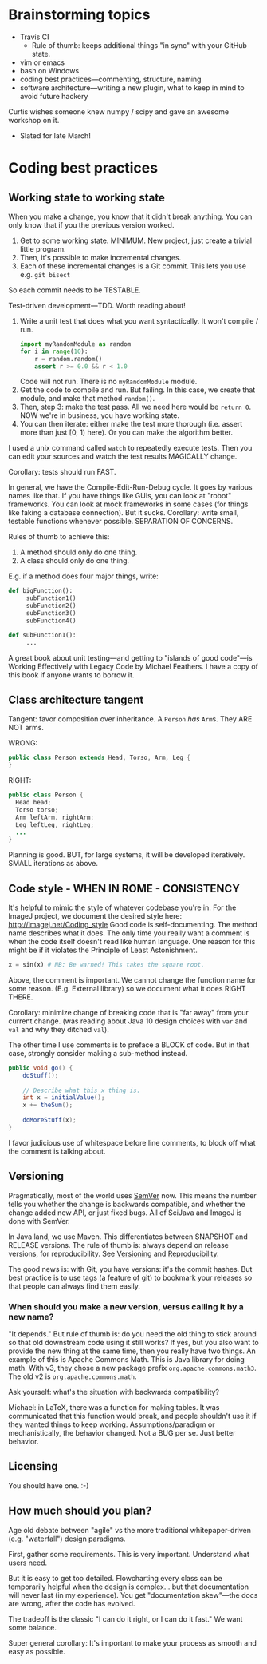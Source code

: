 # Brainstorming topics

* Travis CI
    * Rule of thumb: keeps additional things "in sync" with your GitHub state.
* vim or emacs
* bash on Windows
* coding best practices—commenting, structure, naming
* software architecture—writing a new plugin, what to keep in mind to avoid future hackery

Curtis wishes someone knew numpy / scipy and gave an awesome workshop on it.

* Slated for late March!

# Coding best practices

## Working state to working state

When you make a change, you know that it didn't break anything. You can only know that if you the previous version worked.

1. Get to some working state. MINIMUM. New project, just create a trivial little program.
2. Then, it's possible to make incremental changes.
3. Each of these incremental changes is a Git commit. This lets you use e.g. `git bisect`

So each commit needs to be TESTABLE.

Test-driven development—TDD. Worth reading about!

1. Write a unit test that does what you want syntactically. It won't compile / run.
    ```python
    import myRandomModule as random
    for i in range(10):
        r = random.random()
        assert r >= 0.0 && r < 1.0
    ```
    Code will not run. There is no `myRandomModule` module.
2. Get the code to compile and run. But failing. In this case, we create that module, and make that method `random()`.
3. Then, step 3: make the test pass. All we need here would be `return 0`. NOW we're in business, you have working state.
4. You can then iterate: either make the test more thorough (i.e. assert more than just [0, 1) here). Or you can make the algorithm better.

I used a unix command called `watch` to repeatedly execute tests. Then you can edit your sources and watch the test results MAGICALLY change.

Corollary: tests should run FAST.

In general, we have the Compile-Edit-Run-Debug cycle. It goes by various names like that.
If you have things like GUIs, you can look at "robot" frameworks. You can look at mock frameworks in some cases (for things like faking a database connection). But it sucks.
Corollary: write small, testable functions whenever possible. SEPARATION OF CONCERNS.

Rules of thumb to achieve this:

1. A method should only do one thing.
2. A class should only do one thing.

E.g. if a method does four major things, write:
```python
def bigFunction():
     subFunction1()
     subFunction2()
     subFunction3()
     subFunction4()

def subFunction1():
     ...
```
A great book about unit testing—and getting to "islands of good code"—is Working Effectively with Legacy Code by Michael Feathers. I have a copy of this book if anyone wants to borrow it.

## Class architecture tangent

Tangent: favor composition over inheritance. A `Person` _has_ `Arm`s. They ARE NOT arms.

WRONG:
```java
public class Person extends Head, Torso, Arm, Leg {
}
```

RIGHT:
```java
public class Person {
  Head head;
  Torso torso;
  Arm leftArm, rightArm;
  Leg leftLeg, rightLeg;
  ...
}
```
Planning is good. BUT, for large systems, it will be developed iteratively. SMALL iterations as above.

## Code style - WHEN IN ROME - CONSISTENCY

It's helpful to mimic the style of whatever codebase you're in.
For the ImageJ project, we document the desired style here: http://imagej.net/Coding_style
Good code is self-documenting. The method name describes what it does. The only time you really want a comment is when the code itself doesn't read like human language. One reason for this might be if it violates the Principle of Least Astonishment.
```python
x = sin(x) # NB: Be warned! This takes the square root.
```
Above, the comment is important. We cannot change the function name for some reason. (E.g. External library) so we document what it does RIGHT THERE.

Corollary: minimize change of breaking code that is "far away" from your current change. (was reading about Java 10 design choices with `var` and `val` and why they ditched `val`).

The other time I use comments is to preface a BLOCK of code. But in that case, strongly consider making a sub-method instead.

```java
public void go() {
    doStuff();
    
    // Describe what this x thing is.
    int x = initialValue();
    x += theSum();
    
    doMoreStuff(x);
}
```

I favor judicious use of whitespace before line comments, to block off what the comment is talking about.

## Versioning

Pragmatically, most of the world uses [SemVer](http://semver.org/) now. This means the number tells you whether the change is backwards compatible, and whether the change added new API, or just fixed bugs. All of SciJava and ImageJ is done with SemVer.

In Java land, we use Maven. This differentiates between SNAPSHOT and RELEASE versions. The rule of thumb is: always depend on release versions, for reproducibility. See [Versioning](http://imagej.net/Versioning) and [Reproducibility](http://imagej.net/Architecture#Reproducible_builds).

The good news is: with Git, you have versions: it's the commit hashes. But best practice is to use tags (a feature of git) to bookmark your releases so that people can always find them easily.

### When should you make a new version, versus calling it by a new name?

"It depends." But rule of thumb is: do you need the old thing to stick around so that old downstream code using it still works? If yes, but you also want to provide the new thing at the same time, then you really have two things. An example of this is Apache Commons Math. This is Java library for doing math. With v3, they chose a new package prefix `org.apache.commons.math3`. The old v2 is `org.apache.commons.math`.

Ask yourself: what's the situation with backwards compatibility?

Michael: in LaTeX, there was a function for making tables. It was communicated that this function would break, and people shouldn't use it if they wanted things to keep working. Assumptions/paradigm or mechanistically, the behavior changed. Not a BUG per se. Just better behavior.

## Licensing

You should have one. :-)

## How much should you plan?

Age old debate between "agile" vs the more traditional whitepaper-driven (e.g. "waterfall") design paradigms.

First, gather some requirements. This is very important. Understand what users need.

But it is easy to get too detailed. Flowcharting every class can be temporarily helpful when the design is complex... but that documentation will never last (in my experience). You get "documentation skew"—the docs are wrong, after the code has evolved.

The tradeoff is the classic "I can do it right, or I can do it fast." We want some balance.

Super general corollary: It's important to make your process as smooth and easy as possible.
